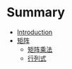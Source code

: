 # Summary

* [Introduction](README.md)
* [矩阵](chapter1.md)
  * [矩阵乘法](chapter1/ju-zhen-cheng-fa.md)
  * [行列式](xing-lie-shi.md)

